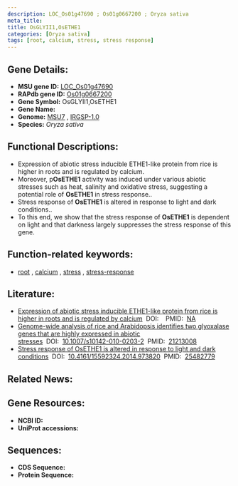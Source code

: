 ```yaml
---
description: LOC_Os01g47690 ; Os01g0667200 ; Oryza sativa
meta_title:
title: OsGLYII1,OsETHE1
categories: [Oryza sativa]
tags: [root, calcium, stress, stress response]
---
```


## Gene Details:
- **MSU gene ID:** [LOC_Os01g47690](http://rice.uga.edu/cgi-bin/ORF_infopage.cgi?orf=LOC_Os01g47690)  
- **RAPdb gene ID:** [Os01g0667200](https://rapdb.dna.affrc.go.jp/locus/?name=Os01g0667200)  
- **Gene Symbol:** OsGLYII1,OsETHE1
- **Gene Name:**
- **Genome:**  [MSU7](http://rice.uga.edu/)&nbsp;,&nbsp;[IRGSP-1.0](https://rapdb.dna.affrc.go.jp/download/irgsp1.html)
- **Species:** *Oryza sativa*

## Functional Descriptions:
   - Expression of abiotic stress inducible ETHE1-like protein from rice is higher in roots and is regulated by calcium.
   - Moreover, p**OsETHE1** activity was induced under various abiotic stresses such as heat, salinity and oxidative stress, suggesting a potential role of **OsETHE1** in stress response..
   - Stress response of **OsETHE1** is altered in response to light and dark conditions..
   - To this end, we show that the stress response of **OsETHE1** is dependent on light and that darkness largely suppresses the stress response of this gene.

## Function-related keywords:
   - [root](/tags/root/)&nbsp;,&nbsp;[calcium](/tags/calcium/)&nbsp;,&nbsp;[stress](/tags/stress/)&nbsp;,&nbsp;[stress-response](/tags/stress-response/)

## Literature:
   - [Expression of abiotic stress inducible ETHE1-like protein from rice is higher in roots and is regulated by calcium](https://www.doi.org/)&nbsp;&nbsp;DOI:&nbsp;&nbsp;[](https://www.doi.org/)&nbsp;&nbsp;PMID:&nbsp;&nbsp;[NA](https://pubmed.ncbi.nlm.nih.gov/NA/)
   - [Genome-wide analysis of rice and Arabidopsis identifies two glyoxalase genes that are highly expressed in abiotic stresses](https://www.doi.org/10.1007/s10142-010-0203-2)&nbsp;&nbsp;DOI:&nbsp;&nbsp;[10.1007/s10142-010-0203-2](https://www.doi.org/10.1007/s10142-010-0203-2)&nbsp;&nbsp;PMID:&nbsp;&nbsp;[21213008](https://pubmed.ncbi.nlm.nih.gov/21213008/)
   - [Stress response of OsETHE1 is altered in response to light and dark conditions](https://www.doi.org/10.4161/15592324.2014.973820)&nbsp;&nbsp;DOI:&nbsp;&nbsp;[10.4161/15592324.2014.973820](https://www.doi.org/10.4161/15592324.2014.973820)&nbsp;&nbsp;PMID:&nbsp;&nbsp;[25482779](https://pubmed.ncbi.nlm.nih.gov/25482779/)

## Related News:

## Gene Resources:
- **NCBI ID:**  []()
- **UniProt accessions:** [](https://www.uniprot.org/uniprotkb//entry)

## Sequences:
- **CDS Sequence:**
- **Protein Sequence:**
